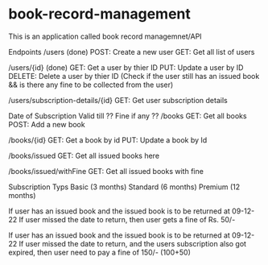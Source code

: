 # book-record-management

This is an application called book record managemnet/API

Endpoints
/users (done)
POST: Create a new user GET: Get all list of users

/users/{id} (done)
GET: Get a user by thier ID PUT: Update a user by ID DELETE: Delete a user by thier ID (Check if the user still has an issued book && is there any fine to be collected from the user)

/users/subscription-details/{id}
GET: Get user subscription details

Date of Subscription
Valid till ??
Fine if any ??
/books
GET: Get all books POST: Add a new book

/books/{id}
GET: Get a book by id PUT: Update a book by Id

/books/issued
GET: Get all issued books here

/books/issued/withFine
GET: Get all issued books with fine

Subscription Typs
Basic (3 months) Standard (6 months) Premium (12 months)

If user has an issued book and the issued book is to be returned at 09-12-22 If user missed the date to return, then user gets a fine of Rs. 50/-

If user has an issued book and the issued book is to be returned at 09-12-22 If user missed the date to return, and the users subscription also got expired, then user need to pay a fine of 150/- (100+50)




 
